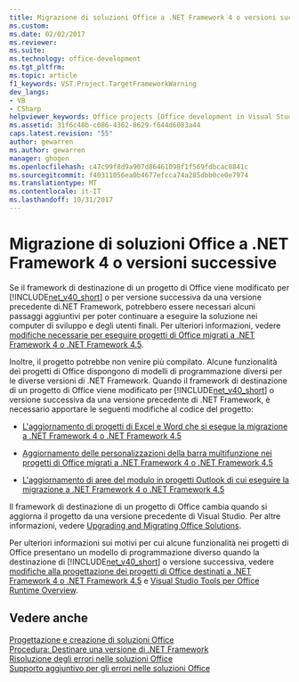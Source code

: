 ```yaml
---
title: Migrazione di soluzioni Office a .NET Framework 4 o versioni successive | Documenti Microsoft
ms.custom: 
ms.date: 02/02/2017
ms.reviewer: 
ms.suite: 
ms.technology: office-development
ms.tgt_pltfrm: 
ms.topic: article
f1_keywords: VST.Project.TargetFrameworkWarning
dev_langs:
- VB
- CSharp
helpviewer_keywords: Office projects [Office development in Visual Studio], migrating to .NET Framework 4
ms.assetid: 31f6c48b-c086-4362-8629-f644d6083a44
caps.latest.revision: "55"
author: gewarren
ms.author: gewarren
manager: ghogen
ms.openlocfilehash: c47c99f8d9a907d86461098f1f569fdbcac8841c
ms.sourcegitcommit: f40311056ea0b4677efcca74a285dbb0ce0e7974
ms.translationtype: MT
ms.contentlocale: it-IT
ms.lasthandoff: 10/31/2017
---
```

# <a name="migrating-office-solutions-to-the-net-framework-4-or-later"></a>Migrazione di soluzioni Office a .NET Framework 4 o versioni successive
  Se il framework di destinazione di un progetto di Office viene modificato per [!INCLUDE[net_v40_short](../sharepoint/includes/net-v40-short-md.md)] o per versione successiva da una versione precedente di.NET Framework, potrebbero essere necessari alcuni passaggi aggiuntivi per poter continuare a eseguire la soluzione nei computer di sviluppo e degli utenti finali. Per ulteriori informazioni, vedere [modifiche necessarie per eseguire progetti di Office migrati a .NET Framework 4 o .NET Framework 4.5](../vsto/required-changes-to-run-office-projects-that-you-migrate-to-the-dotnet-framework-4-or-the-dotnet-framework-4-5.md).  
  
 Inoltre, il progetto potrebbe non venire più compilato. Alcune funzionalità dei progetti di Office dispongono di modelli di programmazione diversi per le diverse versioni di .NET Framework. Quando il framework di destinazione di un progetto di Office viene modificato per [!INCLUDE[net_v40_short](../sharepoint/includes/net-v40-short-md.md)] o versione successiva da una versione precedente di .NET Framework, è necessario apportare le seguenti modifiche al codice del progetto:  
  
-   [L'aggiornamento di progetti di Excel e Word che si esegue la migrazione a .NET Framework 4 o .NET Framework 4.5](../vsto/updating-excel-and-word-projects-that-you-migrate-to-the-dotnet-framework-4-or-the-dotnet-framework-4-5.md)  
  
-   [Aggiornamento delle personalizzazioni della barra multifunzione nei progetti di Office migrati a .NET Framework 4 o .NET Framework 4.5](../vsto/updating-ribbon-customizations-in-office-projects-that-you-migrate-to-the-dotnet-framework-4-or-the-dotnet-framework-4-5.md)  
  
-   [L'aggiornamento di aree del modulo in progetti Outlook di cui eseguire la migrazione a .NET Framework 4 o .NET Framework 4.5](../vsto/updating-form-regions-in-outlook-projects-that-you-migrate-to-the-dotnet-framework-4-or-the-dotnet-framework-4-5.md)  
  
 Il framework di destinazione di un progetto di Office cambia quando si aggiorna il progetto da una versione precedente di Visual Studio. Per altre informazioni, vedere [Upgrading and Migrating Office Solutions](../vsto/upgrading-and-migrating-office-solutions.md).  
  
 Per ulteriori informazioni sui motivi per cui alcune funzionalità nei progetti di Office presentano un modello di programmazione diverso quando la destinazione di [!INCLUDE[net_v40_short](../sharepoint/includes/net-v40-short-md.md)] o versione successiva, vedere [modifiche alla progettazione dei progetti di Office destinati a .NET Framework 4 o .NET Framework 4.5](../vsto/changes-to-the-design-of-office-projects-that-target-the-dotnet-framework-4-or-the-dotnet-framework-4-5.md) e [Visual Studio Tools per Office Runtime Overview](../vsto/visual-studio-tools-for-office-runtime-overview.md).  
  
## <a name="see-also"></a>Vedere anche  
 [Progettazione e creazione di soluzioni Office](../vsto/designing-and-creating-office-solutions.md)   
 [Procedura: Destinare una versione di .NET Framework](../ide/how-to-target-a-version-of-the-dotnet-framework.md)   
 [Risoluzione degli errori nelle soluzioni Office](../vsto/troubleshooting-errors-in-office-solutions.md)   
 [Supporto aggiuntivo per gli errori nelle soluzioni Office](../vsto/additional-support-for-errors-in-office-solutions.md)  
  
  
